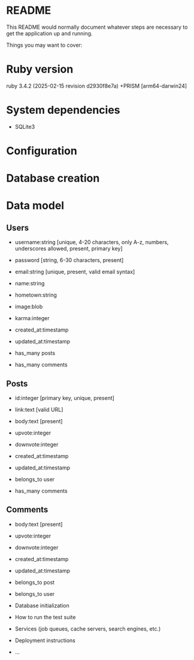 # README

This README would normally document whatever steps are necessary to get the
application up and running.

Things you may want to cover:

# Ruby version
ruby 3.4.2 (2025-02-15 revision d2930f8e7a) +PRISM [arm64-darwin24]

# System dependencies
- SQLite3

# Configuration

# Database creation

# Data model

## Users
- username:string [unique, 4-20 characters, only A-z, numbers, underscores allowed, present, primary key]
- password [string, 6-30 characters, present]
- email:string [unique, present, valid email syntax]
- name:string
- hometown:string
- image:blob
- karma:integer
- created_at:timestamp
- updated_at:timestamp

- has_many posts
- has_many comments

## Posts
- id:integer [primary key, unique, present]
- link:text [valid URL]
- body:text [present]
- upvote:integer
- downvote:integer
- created_at:timestamp
- updated_at:timestamp

- belongs_to user
- has_many comments

## Comments
- body:text [present]
- upvote:integer
- downvote:integer
- created_at:timestamp
- updated_at:timestamp

- belongs_to post
- belongs_to user

* Database initialization

* How to run the test suite

* Services (job queues, cache servers, search engines, etc.)

* Deployment instructions

* ...
